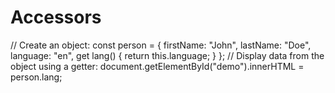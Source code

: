 # Accessors
// Create an object: const person = {   firstName: "John",   lastName: "Doe",   language: "en",   get lang() {     return this.language;   } };  // Display data from the object using a getter: document.getElementById("demo").innerHTML = person.lang;
